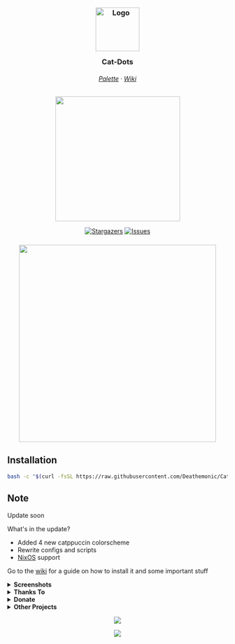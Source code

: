 <h3 align="center">
	<img src="https://raw.githubusercontent.com/catppuccin/catppuccin/main/assets/logos/exports/1544x1544_circle.png" width="100" alt="Logo"/><br/>
	<img src="https://raw.githubusercontent.com/catppuccin/catppuccin/main/assets/misc/transparent.png" height="30" width="0px"/>
	Cat-Dots
	<img src="https://raw.githubusercontent.com/catppuccin/catppuccin/main/assets/misc/transparent.png" height="30" width="0px"/>
</h3>

<h6 align="center">
  <a href="https://github.com/catppuccin/catppuccin#-palette">Palette</a>
  ·
  <a href="https://github.com/Deathemonic/Cat-Dots/wiki">Wiki</a>
</h6>

<p align="center">
  <img src="https://raw.githubusercontent.com/catppuccin/catppuccin/main/assets/palette/macchiato.png" width="285" />
</p>

<p align="center">
	<a href="https://github.com/Deathemonic/Cat-Dots/stargazers">
		<img alt="Stargazers" src="https://img.shields.io/github/stars/deathemonic/cat-dots?style=for-the-badge&logo=starship&color=C9CBFF&logoColor=D9E0EE&labelColor=302D41"></a>
	<a href="https://github.com/Deathemonic/Cat-Dots/issues">
		<img alt="Issues" src="https://img.shields.io/github/issues/deathemonic/cat-dots?style=for-the-badge&logo=gitbook&color=B5E8E0&logoColor=D9E0EE&labelColor=302D41"></a>
</p>
<h3 align="center">
	<img src="https://raw.githubusercontent.com/Deathemonic/Cat-Dots/main/Screenshots/catdots.png" width="450"/><br/>
</h3>

## Installation
```sh
bash -c "$(curl -fsSL https://raw.githubusercontent.com/Deathemonic/Cat-Dots/main/install)"
```

## Note
Update soon

What's in the update?
- Added 4 new catppuccin colorscheme
- Rewrite configs and scripts
- [NixOS](https://nixos.org/) support


Go to the [wiki](https://github.com/Deathemonic/Cat-Dots/wiki/Installation) for a guide on how to install it and some important stuff
<details>
<summary><b>Screenshots</b></summary>

**`Desktop`**

<img src="https://raw.githubusercontent.com/Deathemonic/Cat-Dots/main/Screenshots/Desktop/Desktop%201.png" width="600"/>

**`Polybar`**

<img src="https://raw.githubusercontent.com/Deathemonic/Cat-Dots/main/Screenshots/Polybar.png" width="800"/>

**`Kitty`**

<img src="https://raw.githubusercontent.com/Deathemonic/Cat-Dots/main/Screenshots/Kitty.png" width="600"/>

**`Dunst`**

<img src="https://raw.githubusercontent.com/Deathemonic/Cat-Dots/main/Screenshots/Dunst.png" width="600"/>

**`GTK`**

<img src="https://raw.githubusercontent.com/Deathemonic/Cat-Dots/main/Screenshots/GTK.png" width="600"/>

**`Spotify`**

| Spotify      | Screenshot                                                                                                                 |
| ------------ | -------------------------------------------------------------------------------------------------------------------------- |
| Playlist     | <img src="https://raw.githubusercontent.com/Deathemonic/Cat-Dots/main/Screenshots/Spotify/Spotify-1.png" width="400"/>     |
| Main         | <img src="https://raw.githubusercontent.com/Deathemonic/Cat-Dots/main/Screenshots/Spotify/Spotify-2.png" width="400"/>     |
| Lyrics       | <img src="https://raw.githubusercontent.com/Deathemonic/Cat-Dots/main/Screenshots/Spotify/Spotify-3.png" width="400"/>     |

**`Rofi`**

| Rofi         | Screenshot                                                                                                                 |
| ------------ | -------------------------------------------------------------------------------------------------------------------------- |
| Bluetooth    | <img src="https://raw.githubusercontent.com/Deathemonic/Cat-Dots/main/Screenshots/Rofi/Rofi-Bluetooth.png" width="400"/>   |
| Launcher     | <img src="https://raw.githubusercontent.com/Deathemonic/Cat-Dots/main/Screenshots/Rofi/Rofi-Launcher.png" width="400"/>    |
| Music        | <img src="https://raw.githubusercontent.com/Deathemonic/Cat-Dots/main/Screenshots/Rofi/Rofi-MPD.png" width="400"/>         |
| Network      | <img src="https://raw.githubusercontent.com/Deathemonic/Cat-Dots/main/Screenshots/Rofi/Rofi-Network.png" width="400"/>     |
| Network Menu | <img src="https://raw.githubusercontent.com/Deathemonic/Cat-Dots/main/Screenshots/Rofi/Rofi-NetworkMenu.png" width="400"/> |
| Powermenu    | <img src="https://raw.githubusercontent.com/Deathemonic/Cat-Dots/main/Screenshots/Rofi/Rofi-NetworkMenu.png" width="400"/> |
 </details>

<details>
<summary><b>Thanks To</b></summary>

<img src="https://avatars.githubusercontent.com/u/93489351?s=200&v=4" width="50"/>

[**Catppuccin**](https://github.com/Catppuccin) - For the color palette and theming

<img src="https://avatars.githubusercontent.com/u/64472354?v=4" width="50"/>

[**Manas140**](https://github.com/Manas140) - For his dotfiles I make as the base

<img src="https://avatars.githubusercontent.com/u/26059688?v=4" width="50"/>

[**adi1090x**](https://github.com/adi1090x) - For his configs and archcraft

<img src="https://avatars.githubusercontent.com/u/35840154?v=4" width="50">

[**andreasgrafen**](https://www.reddit.com/r/unixporn/comments/sak598/yabai_catppuccin_is_taking_over_and_i_love_it/) - For the inspiration and Cascade

<img src="https://avatars.githubusercontent.com/u/93292023?v=4" width="50">

[**rxyhn**](https://github.com/rxyhn) - For his scripts

<img src="https://avatars.githubusercontent.com/u/61628558?v=4" width="50">

[**obliviousofcraps**](https://github.com/obliviousofcraps) - For the kitty mappings and tabbar configs

***And You :heart: - For Checking out my Dotfiles***
</details>

<details>
<summary><b>Donate</b></summary>

**Like my work please consider donate**

<a href='https://ko-fi.com/K3K8C2M9Y' target='_blank'><img height='36' style='border:0px;height:36px;' src='https://cdn.ko-fi.com/cdn/kofi1.png?v=3' border='0' alt='Buy Me a Coffee at ko-fi.com' /></a>

<a href="https://www.paypal.me/@notkillzone"><img width="52px" src="https://github.com/Deathemonic/Cat-Dots/blob/main/Screenshots/paypal.png" alt="Donate via Paypal"></a>
</details>

<details>
<summary><b>Other Projects</b></summary>

[**SweetDots**](https://github.com/Deathemonic/SweetDots)

A sweetpastel themed rice

[**Kyuketsuki**](https://github.com/Deathemonic/Kyuketsuki)

A minimalist dracula theme dotfiles

___Check my [Ko-Fi](https://ko-fi.com/Deathemonic) for updates___
</details>

<p align="center"><img src="https://raw.githubusercontent.com/catppuccin/catppuccin/main/assets/footers/gray0_ctp_on_line.svg?sanitize=true" /></p>
<p align="center"><a href="https://github.com/Deathemonic/Cat-Dots/blob/main/.github/LICENSE"><img src="https://img.shields.io/static/v1.svg?style=for-the-badge&label=License&message=GPL&logoColor=d9e0ee&colorA=302d41&colorB=c9cbff"/></a></p>
